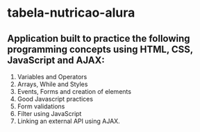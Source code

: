 # tabela-nutricao-alura
<h2>Application built to practice the following programming concepts using HTML, CSS, JavaScript and AJAX:</h2>
<ol>
<li>Variables and Operators</li>
<li>Arrays, While and Styles</li>
<li>Events, Forms and creation of elements</li>
<li>Good Javascript practices</li> 
<li>Form validations</li>
<li>Filter using JavaScript</li>
<li>Linking an external API using AJAX.</li>
</ol>

